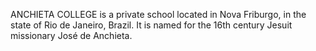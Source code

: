 ANCHIETA COLLEGE is a private school located in Nova Friburgo, in the state of Rio de Janeiro, Brazil. It is named for the 16th century Jesuit missionary José de Anchieta.
